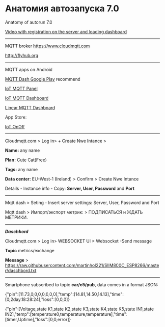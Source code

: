 # Анатомия автозапуска 7.0
Anatomy of autorun 7.0

[Video with registration on the server and loading dashboard](https://www.youtube.com/watch?v=xgZZ417HFFQ)

****

MQTT broker
https://www.cloudmqtt.com

http://flyhub.org

******

MQTT apps on Android

[MQTT Dash Google Play](https://play.google.com/store/apps/details?id=net.routix.mqttdash&hl=ru) recommend

[IoT MQTT Panel](https://play.google.com/store/apps/details?id=snr.lab.iotmqttpanel.prod)

[IoT MQTT Dashboard](https://play.google.com/store/apps/details?id=com.thn.iotmqttdashboard)

[Linear MQTT Dashboard](https://play.google.com/store/apps/details?id=com.ravendmaster.linearmqttdashboard)

App Store: 

[IoT OnOff](https://itunes.apple.com/be/app/iot-onoff/id1267226555?mt=8)

***
Cloudmqtt.com > Log in> + Create Nwe Intance > 

**Name:** any name

**Plan:** Cute Cat(Free)

**Tags:** any name

**Data center:** EU-West-1 (Ireland) > Confirm > Create Nwe Intance

Details - Instance info - Copy: **Server, User, Password** and **Port**

********

Mqtt dash > Seting - Insert server settings: Server, User, Password and Port

Mqtt dash > Импорт/экспорт метрик: > ПОДПИСАТЬСЯ и ЖДАТЬ МЕТРИКИ.

*****

***Daschbord*** 

Cloudmqtt.com > Log in> WEBSOCKET UI > Websocket -Send message 

**Topic** metrics/exchange

**Message** >  https://raw.githubusercontent.com/martinhol221/SIIM800C_ESP8266/master/daschbord.txt

*****
Smartphone subscribed to topic **car/c5/pub**, data comes in a format JSON: 

{"pin":[11.73,0,0,0,0,0,0,0],"temp":[14.81,14.50,14.13],"time":[0,2day.18:28:24],"loss":[0,0,0]}

{"pin":[Voltage,state K1,state K2,state K3,state K4,state K5,state IN1,state IN2],"temp":[temperature0,temperature,temperature],"time":[timer,Uptime],"loss":[0,0,error]}
